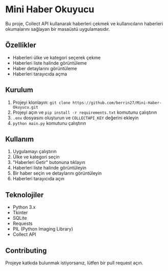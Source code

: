 # Mini Haber Okuyucu

Bu proje, Collect API kullanarak haberleri çekmek ve kullanıcıların haberleri okumalarını sağlayan bir masaüstü uygulamasıdır.

## Özellikler

* Haberleri ülke ve kategori seçerek çekme
* Haberleri liste halinde görüntüleme
* Haber detaylarını görüntüleme
* Haberleri tarayıcıda açma

## Kurulum

1. Projeyi klonlayın: `git clone https://github.com/berrin27/Mini-Haber-Okuyucu.git`
2. Projeyi açın ve `pip install -r requirements.txt` komutunu çalıştırın
3. `.env` dosyasını oluşturun ve `COLLECTAPI_KEY` değerini ekleyin
4. `python main.py` komutunu çalıştırın

## Kullanım

1. Uygulamayı çalıştırın
2. Ülke ve kategori seçin
3. "Haberleri Getir" butonuna tıklayın
4. Haberleri liste halinde görüntüleyin
5. Bir haber seçin ve detaylarını görüntüleyin
6. Haberleri tarayıcıda açın

## Teknolojiler

* Python 3.x
* Tkinter
* SQLite
* Requests
* PIL (Python Imaging Library)
* Collect API

## Contributing

Projeye katkıda bulunmak istiyorsanız, lütfen bir pull request açın.